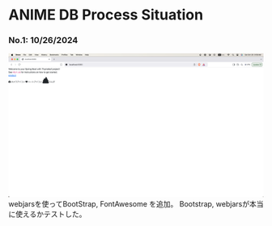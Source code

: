 # ANIME DB Process Situation

### No.1: 10/26/2024
![進捗状況1](./images/progress1.png)
webjarsを使ってBootStrap, FontAwesome を追加。
Bootstrap, webjarsが本当に使えるかテストした。

